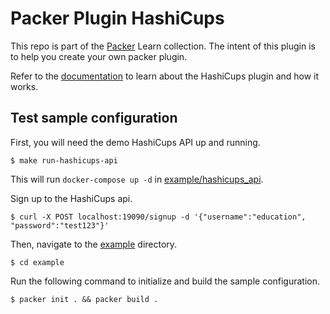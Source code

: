 # Packer Plugin HashiCups

This repo is part of the [Packer](https://learn.hashicorp.com/packer) Learn collection. The intent of this plugin is to help you create your own packer plugin.

Refer to the [documentation](docs) to learn about the HashiCups plugin and how it works.


## Test sample configuration

First, you will need the demo HashiCups API up and running.

```shell
$ make run-hashicups-api
```

This will run `docker-compose up -d` in [example/hashicups_api](example/hashicups_api).

Sign up to the HashiCups api.

```shell
$ curl -X POST localhost:19090/signup -d '{"username":"education", "password":"test123"}'
```

Then, navigate to the [example](exmaple) directory.

```shell
$ cd example
```

Run the following command to initialize and build the sample configuration.

```shell
$ packer init . && packer build .
```
